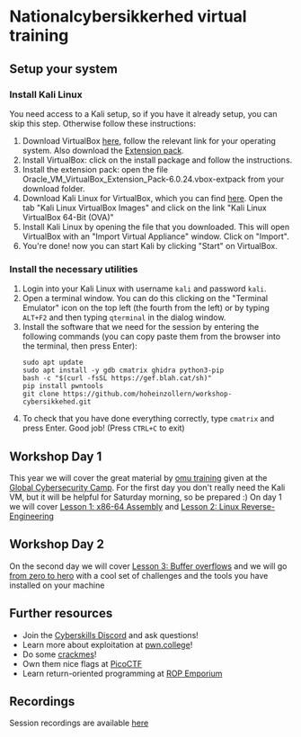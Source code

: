 # Nationalcybersikkerhed virtual training


## Setup your system

### Install Kali Linux
You need access to a Kali setup, so if you have it already setup, you can skip this step. Otherwise follow these instructions:
1. Download VirtualBox [here](https://www.virtualbox.org/wiki/Downloads), follow the relevant link for your operating system. Also download the [Extension pack](https://download.virtualbox.org/virtualbox/6.1.32/Oracle_VM_VirtualBox_Extension_Pack-6.1.32.vbox-extpack).
2. Install VirtualBox: click on the install package and follow the instructions.
3. Install the extension pack: open the file Oracle_VM_VirtualBox_Extension_Pack-6.0.24.vbox-extpack from your download folder.
4. Download Kali Linux for VirtualBox, which you can find [here](https://www.kali.org/get-kali/). Open the tab "Kali Linux VirtualBox Images" and click on the link "Kali Linux VirtualBox 64-Bit (OVA)"
5. Install Kali Linux by opening the file that you downloaded. This will open VirtualBox with an "Import Virtual Appliance" window. Click on "Import".
6. You're done! now you can start Kali by clicking "Start" on VirtualBox.

### Install the necessary utilities

1. Login into your Kali Linux with username `kali` and password `kali`.
2. Open a terminal window. You can do this clicking on the "Terminal Emulator" icon on the top left (the fourth from the left) or by typing `ALT+F2` and then typing `qterminal` in the dialog window.
3. Install the software that we need for the session by entering the following commands (you can copy paste them from the browser into the terminal, then press Enter):
    ```
    sudo apt update
    sudo apt install -y gdb cmatrix ghidra python3-pip
    bash -c "$(curl -fsSL https://gef.blah.cat/sh)"
    pip install pwntools
    git clone https://github.com/hoheinzollern/workshop-cybersikkehed.git
    ```
4. To check that you have done everything correctly, type `cmatrix` and press Enter. Good job! (Press `CTRL+C` to exit)

## Workshop Day 1

This year we will cover the great material by [omu training](https://omu.rce.so/gcc-2022/) given at the [Global Cybersecurity Camp](https://gcc.ac/).
For the first day you don't really need the Kali VM, but it will be helpful for Saturday morning, so be prepared :)
On day 1 we will cover [Lesson 1: x86-64 Assembly](http://gcc.rce.so/lesson1/) and [Lesson 2: Linux Reverse-Engineering](http://gcc.rce.so/lesson2/)

## Workshop Day 2

On the second day we will cover [Lesson 3: Buffer overflows](http://gcc.rce.so/lesson3/) and we will go [from zero to hero](https://github.com/seal9055/PWN_Zero2Hero) with a cool set of challenges and the tools you have installed on your machine

## Further resources

- Join the [Cyberskills Discord](https://discord.gg/eKhx4KSR) and ask questions!
- Learn more about exploitation at [pwn.college](https://pwn.college/)!
- Do some [crackmes](https://crackmes.one/)!
- Own them nice flags at [PicoCTF](https://www.picoctf.org/)
- Learn return-oriented programming at [ROP Emporium](https://ropemporium.com/)

## Recordings

Session recordings are available [here](https://ituniversity-my.sharepoint.com/:f:/g/personal/brun_itu_dk/EtHadssW86ZJiNi3VNLIHIwBMCeAEFKwdlZzZEuQhvuWQQ?e=ZGFZeM)
